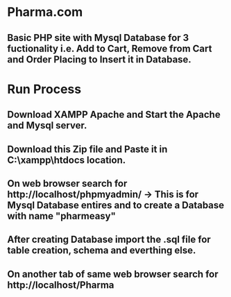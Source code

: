 # Pharma.com

## Basic PHP site with Mysql Database for 3 fuctionality i.e. Add to Cart, Remove from Cart and Order Placing to Insert it in Database.

# Run Process

## Download XAMPP Apache and Start the Apache and Mysql server.

## Download this Zip file and Paste it in C:\xampp\htdocs location.

## On web browser search for http://localhost/phpmyadmin/ -> This is for Mysql Database entires and to create a Database with name "pharmeasy"

## After creating Database import the .sql file for table creation, schema and everthing else.

## On another tab of same web browser search for http://localhost/Pharma
